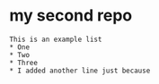 # my second repo


    This is an example list
    * One 
    * Two
    * Three
    * I added another line just because 
